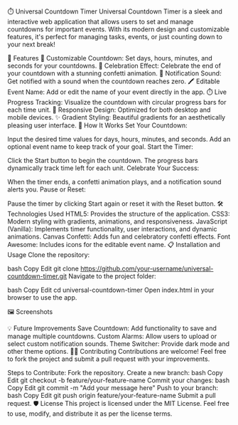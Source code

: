 ⏱️ Universal Countdown Timer
Universal Countdown Timer is a sleek and interactive web application that allows users to set and manage countdowns for important events. With its modern design and customizable features, it's perfect for managing tasks, events, or just counting down to your next break!

🚀 Features
🎯 Customizable Countdown: Set days, hours, minutes, and seconds for your countdowns.
🎉 Celebration Effect: Celebrate the end of your countdown with a stunning confetti animation.
🔔 Notification Sound: Get notified with a sound when the countdown reaches zero.
🖍️ Editable Event Name: Add or edit the name of your event directly in the app.
⏱️ Live Progress Tracking: Visualize the countdown with circular progress bars for each time unit.
📱 Responsive Design: Optimized for both desktop and mobile devices.
✨ Gradient Styling: Beautiful gradients for an aesthetically pleasing user interface.
🌟 How It Works
Set Your Countdown:

Input the desired time values for days, hours, minutes, and seconds.
Add an optional event name to keep track of your goal.
Start the Timer:

Click the Start button to begin the countdown.
The progress bars dynamically track time left for each unit.
Celebrate Your Success:

When the timer ends, a confetti animation plays, and a notification sound alerts you.
Pause or Reset:

Pause the timer by clicking Start again or reset it with the Reset button.
🛠️ Technologies Used
HTML5: Provides the structure of the application.
CSS3: Modern styling with gradients, animations, and responsiveness.
JavaScript (Vanilla): Implements timer functionality, user interactions, and dynamic animations.
Canvas Confetti: Adds fun and celebratory confetti effects.
Font Awesome: Includes icons for the editable event name.
📋 Installation and Usage
Clone the repository:

bash
Copy
Edit
git clone https://github.com/your-username/universal-countdown-timer.git
Navigate to the project folder:

bash
Copy
Edit
cd universal-countdown-timer
Open index.html in your browser to use the app.

🖼️ Screenshots

💡 Future Improvements
Save Countdown: Add functionality to save and manage multiple countdowns.
Custom Alarms: Allow users to upload or select custom notification sounds.
Theme Switcher: Provide dark mode and other theme options.
🧑‍💻 Contributing
Contributions are welcome! Feel free to fork the project and submit a pull request with your improvements.

Steps to Contribute:
Fork the repository.
Create a new branch:
bash
Copy
Edit
git checkout -b feature/your-feature-name
Commit your changes:
bash
Copy
Edit
git commit -m "Add your message here"
Push to your branch:
bash
Copy
Edit
git push origin feature/your-feature-name
Submit a pull request.
🛡️ License
This project is licensed under the MIT License. Feel free to use, modify, and distribute it as per the license terms.
